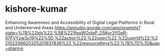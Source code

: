# kishore-kumar
Enhancing Awareness and Accessibility of Digital Legal Platforms in Rural and Underserved Areas
https://aistudio.google.com/app/prompts?state=%7B%22ids%22:%5B%221fpoWOxlqP_O5Kyr3YGeR-07FVYzw3u19%22%5D,%22action%22:%22open%22,%22userId%22:%22102206620325201937838%22,%22resourceKeys%22:%7B%7D%7D&usp=sharing
